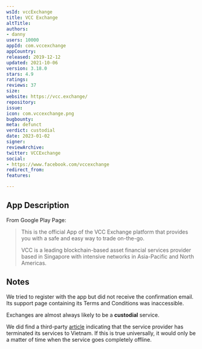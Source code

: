 ```yaml
---
wsId: vccExchange
title: VCC Exchange
altTitle: 
authors:
- danny
users: 10000
appId: com.vccexchange
appCountry: 
released: 2019-12-12
updated: 2021-10-06
version: 3.18.0
stars: 4.9
ratings: 
reviews: 37
size: 
website: https://vcc.exchange/
repository: 
issue: 
icon: com.vccexchange.png
bugbounty: 
meta: defunct
verdict: custodial
date: 2023-01-02
signer: 
reviewArchive: 
twitter: VCCExchange
social:
- https://www.facebook.com/vccexchange
redirect_from: 
features: 

---
```


## App Description 

From Google Play Page: 

> This is the official App of the VCC Exchange platform that provides you with a safe and easy way to trade on-the-go.
>
> VCC is a leading blockchain-based asset financial services provider based in Singapore with intensive networks in Asia-Pacific and North Americas. 

## Notes 

We tried to register with the app but did not receive the confirmation email. Its support page containing its Terms and Conditions was inaccessible. 

Exchanges are almost always likely to be a **custodial** service. 

We did find a third-party [article](https://azcoinnews.com/why-did-vcc-exchange-stop-providing-services-to-vietnamese-users.html) indicating that the service provider has terminated its services to Vietnam. If this is true universally, it would only be a matter of time when the service goes completely offline.

